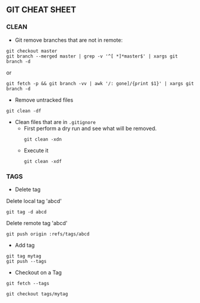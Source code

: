 ## GIT CHEAT SHEET

### CLEAN

* Git remove branches that are not in remote:

```
git checkout master
git branch --merged master | grep -v '^[ *]*master$' | xargs git branch -d
```
  or
```
git fetch -p && git branch -vv | awk '/: gone]/{print $1}' | xargs git branch -d
```
 
 * Remove untracked files
 ```
 git clean -df
 ```
 
 * Clean files that are in `.gitignore`
    * First perform a dry run and see what will be removed.
      ```
      git clean -xdn
      ```
    * Execute it
      ```
      git clean -xdf
      ```

### TAGS

* Delete tag

Delete local tag 'abcd'
```
git tag -d abcd
``` 

Delete remote tag 'abcd' 
```
git push origin :refs/tags/abcd
```

* Add tag
```
git tag mytag
git push --tags
```

* Checkout on a Tag 
```
git fetch --tags

git checkout tags/mytag
```

